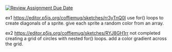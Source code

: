 [![Review Assignment Due Date](https://classroom.github.com/assets/deadline-readme-button-8d59dc4de5201274e310e4c54b9627a8934c3b88527886e3b421487c677d23eb.svg)](https://classroom.github.com/a/QpDR9cPF)

ex1
https://editor.p5js.org/coffiemug/sketches/rr3yTnQ0l
use for() loops to create diagonals of a sprite. give each sprite a random color from an array.

ex2
https://editor.p5js.org/coffiemug/sketches/RYJ8GH1rr
not completed
creating a grid of circles with nested for() loops. add a color gradient across the grid.
